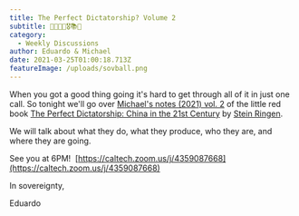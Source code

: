 ```yaml
---
title: The Perfect Dictatorship? Volume 2
subtitle: 🐉🧨🏮🐲🎖️📚📖
category:
  - Weekly Discussions
author: Eduardo & Michael
date: 2021-03-25T01:00:18.713Z
featureImage: /uploads/sovball.png
---
```

When you got a good thing going it's hard to get through all of it in just one call. So tonight we'll go over [Michael's notes (2021) vol. 2](https://docs.google.com/document/u/0/d/1qO_IfEa7t2YT3mN3F2LnWiuqIo-OYMt9YqmDSabxO2E/edit) of the little red book [The Perfect Dictatorship: China in the 21st Century](https://www.amazon.com/Perfect-Dictatorship-China-21st-Century/dp/9888208942) by [Stein Ringen](https://en.wikipedia.org/wiki/Stein_Ringen).

We will talk about what they do, what they produce, who they are, and where they are going.

See you at 6PM!  [https://caltech.zoom.us/j/​4359087668](https://caltech.zoom.us/j/4359087668)

In sovereignty,

Eduardo